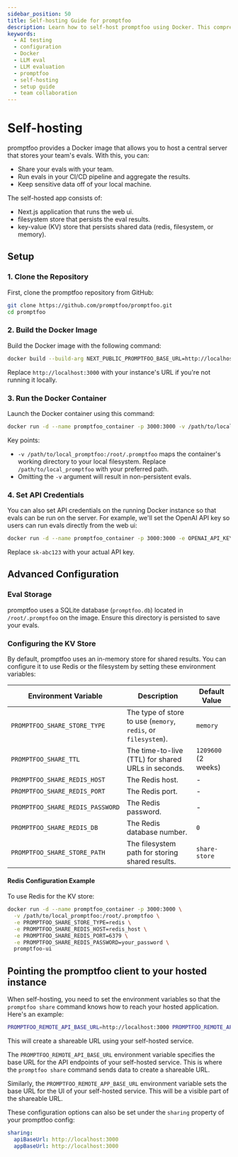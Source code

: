 ```yaml
---
sidebar_position: 50
title: Self-hosting Guide for promptfoo
description: Learn how to self-host promptfoo using Docker. This comprehensive guide walks you through setup, configuration, and troubleshooting for your own instance.
keywords:
  - AI testing
  - configuration
  - Docker
  - LLM eval
  - LLM evaluation
  - promptfoo
  - self-hosting
  - setup guide
  - team collaboration
---
```


# Self-hosting

promptfoo provides a Docker image that allows you to host a central server that stores your team's evals. With this, you can:

- Share your evals with your team.
- Run evals in your CI/CD pipeline and aggregate the results.
- Keep sensitive data off of your local machine.

The self-hosted app consists of:

- Next.js application that runs the web ui.
- filesystem store that persists the eval results.
- key-value (KV) store that persists shared data (redis, filesystem, or memory).

## Setup

### 1. Clone the Repository

First, clone the promptfoo repository from GitHub:

```sh
git clone https://github.com/promptfoo/promptfoo.git
cd promptfoo
```

### 2. Build the Docker Image

Build the Docker image with the following command:

```sh
docker build --build-arg NEXT_PUBLIC_PROMPTFOO_BASE_URL=http://localhost:3000 -t promptfoo-ui .
```

Replace `http://localhost:3000` with your instance's URL if you're not running it locally.

### 3. Run the Docker Container

Launch the Docker container using this command:

```sh
docker run -d --name promptfoo_container -p 3000:3000 -v /path/to/local_promptfoo:/root/.promptfoo promptfoo-ui
```

Key points:

- `-v /path/to/local_promptfoo:/root/.promptfoo` maps the container's working directory to your local filesystem. Replace `/path/to/local_promptfoo` with your preferred path.
- Omitting the `-v` argument will result in non-persistent evals.

### 4. Set API Credentials

You can also set API credentials on the running Docker instance so that evals can be run on the server. For example, we'll set the OpenAI API key so users can run evals directly from the web ui:

```sh
docker run -d --name promptfoo_container -p 3000:3000 -e OPENAI_API_KEY=sk-abc123 promptfoo-ui
```

Replace `sk-abc123` with your actual API key.

## Advanced Configuration

### Eval Storage

promptfoo uses a SQLite database (`promptfoo.db`) located in `/root/.promptfoo` on the image. Ensure this directory is persisted to save your evals.

### Configuring the KV Store

By default, promptfoo uses an in-memory store for shared results. You can configure it to use Redis or the filesystem by setting these environment variables:

| Environment Variable             | Description                                                    | Default Value       |
| -------------------------------- | -------------------------------------------------------------- | ------------------- |
| `PROMPTFOO_SHARE_STORE_TYPE`     | The type of store to use (`memory`, `redis`, or `filesystem`). | `memory`            |
| `PROMPTFOO_SHARE_TTL`            | The time-to-live (TTL) for shared URLs in seconds.             | `1209600` (2 weeks) |
| `PROMPTFOO_SHARE_REDIS_HOST`     | The Redis host.                                                | -                   |
| `PROMPTFOO_SHARE_REDIS_PORT`     | The Redis port.                                                | -                   |
| `PROMPTFOO_SHARE_REDIS_PASSWORD` | The Redis password.                                            | -                   |
| `PROMPTFOO_SHARE_REDIS_DB`       | The Redis database number.                                     | `0`                 |
| `PROMPTFOO_SHARE_STORE_PATH`     | The filesystem path for storing shared results.                | `share-store`       |

#### Redis Configuration Example

To use Redis for the KV store:

```sh
docker run -d --name promptfoo_container -p 3000:3000 \
  -v /path/to/local_promptfoo:/root/.promptfoo \
  -e PROMPTFOO_SHARE_STORE_TYPE=redis \
  -e PROMPTFOO_SHARE_REDIS_HOST=redis_host \
  -e PROMPTFOO_SHARE_REDIS_PORT=6379 \
  -e PROMPTFOO_SHARE_REDIS_PASSWORD=your_password \
  promptfoo-ui
```

## Pointing the promptfoo client to your hosted instance

When self-hosting, you need to set the environment variables so that the `promptfoo share` command knows how to reach your hosted application. Here's an example:

```sh
PROMPTFOO_REMOTE_API_BASE_URL=http://localhost:3000 PROMPTFOO_REMOTE_APP_BASE_URL=http://localhost:3000 promptfoo share -y
```

This will create a shareable URL using your self-hosted service.

The `PROMPTFOO_REMOTE_API_BASE_URL` environment variable specifies the base URL for the API endpoints of your self-hosted service. This is where the `promptfoo share` command sends data to create a shareable URL.

Similarly, the `PROMPTFOO_REMOTE_APP_BASE_URL` environment variable sets the base URL for the UI of your self-hosted service. This will be a visible part of the shareable URL.

These configuration options can also be set under the `sharing` property of your promptfoo config:

```yaml
sharing:
  apiBaseUrl: http://localhost:3000
  appBaseUrl: http://localhost:3000
```

